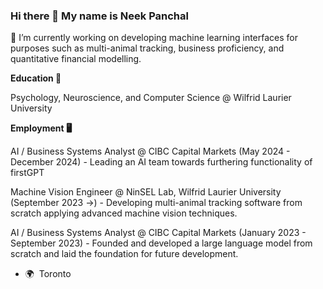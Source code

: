 ### Hi there 👋 My name is Neek Panchal

🔭 I’m currently working on developing machine learning interfaces for purposes such as multi-animal tracking, business proficiency, and quantitative financial modelling. 

**Education 🧠**

Psychology, Neuroscience, and Computer Science @ Wilfrid Laurier University

**Employment 🖥️**

AI / Business Systems Analyst @ CIBC Capital Markets (May 2024 - December 2024) - Leading an AI team towards furthering functionality of firstGPT

Machine Vision Engineer @ NinSEL Lab, Wilfrid Laurier University (September 2023 ->) - Developing multi-animal tracking software from scratch applying advanced machine vision techniques.

AI / Business Systems Analyst @ CIBC Capital Markets (January 2023 - September 2023) - Founded and developed a large language model from scratch and laid the foundation for future development.

*   🌍  Toronto


